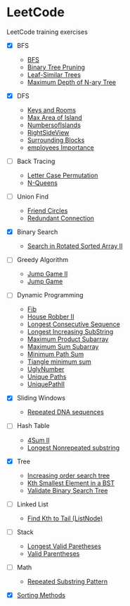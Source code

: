 # LeetCode
LeetCode training exercises
- [x] BFS 
  * [BFS](./BFS)
  * [Binary Tree Pruning](./Binary%20Tree%20Purning)
  * [Leaf-Similar Trees](./Leaf-Similar%20Trees)
  * [Maximum Depth of N-ary Tree](./Maximum%20Depth%20of%20N-ary%20Tree)
- [x] DFS 
  * [Keys and Rooms](./Keys%20and%20Rooms)
  * [Max Area of Island](./Max%20Area%20of%20Island)
  * [NumbersofIslands](./NumbersofIslands)
  * [RightSideView](./RightSideView)
  * [Surrounding Blocks](./Surrounding%20Blocks)
  * [employees Importance](./employees%20Importance)
- [ ] Back Tracing
  * [Letter Case Permutation](./Letter%20Case%20Permutation)
  * [N-Queens](./N-Queens)
- [ ] Union Find 
  * [Friend Circles](./Friend%20Circles)
  * [Redundant Connection](./Redundant%20Connection)
- [x] Binary Search 
  * [Search in Rotated Sorted Array II](./Search%20in%20Rotated%20Sorted%20Array%20II)
- [ ] Greedy Algorithm 
  * [Jump Game II](./Jump%20Game%20II)
  * [Jump Game](./Jump%20Game)
- [ ] Dynamic Programming 
  * [Fib](./Fib)
  * [House Robber II](./House%20Robber%20II)
  * [Longest Consecutive Sequence](./Longest%20Consecutive%20Sequence)
  * [Longest Increasing SubString](./Longest%20Increasing%20SubString)
  * [Maximum Product Subarray](./Maximum%20Product%20Subarray)
  * [Maximum Sum Subarray](./最大子序列和)
  * [Minimum Path Sum](./Minimum%20Path%20Sum)
  * [Tiangle minimum sum](./Tiangle%20minimum%20sum)
  * [UglyNumber](./UglyNumber)
  * [Unique Paths](./Unique%20Paths)
  * [UniquePathII](./UniquePathII)
- [x] Sliding Windows 
  * [Repeated DNA sequences](./Repeated%20DNA%20sequences)
- [ ] Hash Table 
  * [4Sum II](./4Sum%20II)
  * [Longest Nonrepeated substring](./Longest%20Nonrepeated%20substring)
- [x] Tree
  * [Increasing order search tree](./Increasing%20order%20search%20tree)
  * [Kth Smallest Element in a BST](./Kth%20Smallest%20Element%20in%20a%20BST)
  * [Validate Binary Search Tree](./Validate%20Binary%20Search%20Tree)
- [ ] Linked List
  * [Find  Kth to Tail (ListNode)](./FindKthto%20Tail(ListNode))
- [ ] Stack
  * [Longest Valid Paretheses](./Longest%20Valid%20Paretheses)
  * [Valid Parentheses](./Valid%20Parentheses)
- [ ] Math
  * [Repeated Substring Pattern](./Repeated%20Substring%20Pattern)
- [x] [Sorting Methods](./Sorting%20Methods)

